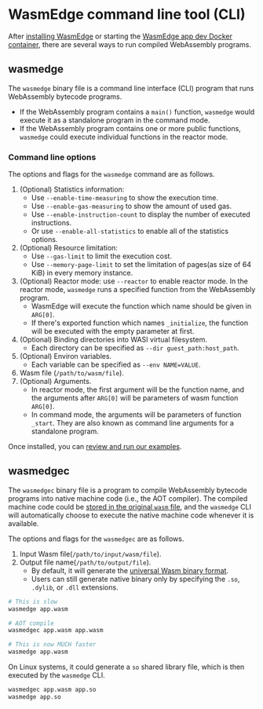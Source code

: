 # WasmEdge command line tool (CLI)

After [installing WasmEdge](install.md) or starting the [WasmEdge app dev Docker container](docker.md), there are several ways to run compiled WebAssembly programs.

## wasmedge

The `wasmedge` binary file is a command line interface (CLI) program that runs WebAssembly bytecode programs.

* If the WebAssembly program contains a `main()` function, `wasmedge` would execute it as a standalone program in the command mode.
* If the WebAssembly program contains one or more public functions, `wasmedge` could execute individual functions in the reactor mode.

### Command line options

The options and flags for the `wasmedge` command are as follows.

1. (Optional) Statistics information:
   * Use `--enable-time-measuring` to show the execution time.
   * Use `--enable-gas-measuring` to show the amount of used gas.
   * Use `--enable-instruction-count` to display the number of executed instructions.
   * Or use `--enable-all-statistics` to enable all of the statistics options.
2. (Optional) Resource limitation:
   * Use `--gas-limit` to limit the execution cost.
   * Use `--memory-page-limit` to set the limitation of pages(as size of 64 KiB) in every memory instance.
3. (Optional) Reactor mode: use `--reactor` to enable reactor mode. In the reactor mode, `wasmedge` runs a specified function from the WebAssembly program.
   * WasmEdge will execute the function which name should be given in `ARG[0]`.
   * If there's exported function which names `_initialize`, the function will be executed with the empty parameter at first.
4. (Optional) Binding directories into WASI virtual filesystem.
   * Each directory can be specified as `--dir guest_path:host_path`.
5. (Optional) Environ variables.
   * Each variable can be specified as `--env NAME=VALUE`.
6. Wasm file (`/path/to/wasm/file`).
7. (Optional) Arguments.
   * In reactor mode, the first argument will be the function name, and the arguments after `ARG[0]` will be parameters of wasm function `ARG[0]`.
   * In command mode, the arguments will be parameters of function `_start`. They are also known as command line arguments for a standalone program.

Once installed, you can [review and run our examples](../index.md).

## wasmedgec

The `wasmedgec` binary file is a program to compile WebAssembly bytecode programs into native machine code (i.e., the AOT compiler).
The compiled machine code could be [stored in the original `wasm` file](universal.md), and the `wasmedge` CLI will automatically choose to execute the native machine code whenever it is available.

The options and flags for the `wasmedgec` are as follows.

1. Input Wasm file(`/path/to/input/wasm/file`).
2. Output file name(`/path/to/output/file`).
   * By default, it will generate the [universal Wasm binary format](universal.md).
   * Users can still generate native binary only by specifying the `.so`, `.dylib`, or `.dll` extensions.

```bash
# This is slow
wasmedge app.wasm

# AOT compile
wasmedgec app.wasm app.wasm

# This is now MUCH faster
wasmedge app.wasm
```

On Linux systems, it could generate a `so` shared library file, which is then executed by the `wasmedge` CLI.

```bash
wasmedgec app.wasm app.so
wasmedge app.so
```
